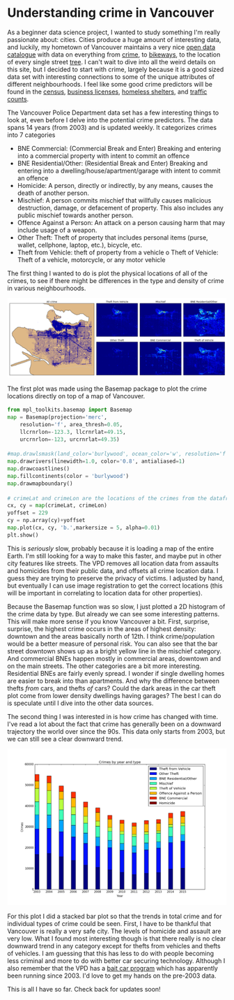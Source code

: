 # Understanding crime in Vancouver

As a beginner data science project, I wanted to study something I'm really passionate about: cities. Cities produce a huge amount of interesting data, and luckily, my hometown of Vancouver maintains a very nice [open data catalogue](http://data.vancouver.ca/datacatalogue/index.htm) with data on everything from [crime](http://data.vancouver.ca/datacatalogue/crime-data.htm), to [bikeways](http://vanmapp1.vancouver.ca/gmaps/covmap_data.htm?map=bikeways.kmz&data=1), to the location of every single street [tree](http://data.vancouver.ca/datacatalogue/streetTrees.htm). I can't wait to dive into all the weird details on this site, but I decided to start with crime, largely because it is a good sized data set with interesting connections to some of the unique attributes of different neighbourhoods. I feel like some good crime predictors will be found in the [census](http://data.vancouver.ca/datacatalogue/censusLocalAreaProfiles2011.htm), [business licenses](http://data.vancouver.ca/datacatalogue/businessLicence.htm), [homeless shelters](http://vanmapp1.vancouver.ca/gmaps/covmap_data.htm?map=homeless_shelters.kmz&data=1), and [traffic counts](http://data.vancouver.ca/datacatalogue/trafficCounts.htm).

The Vancouver Police Department data set has a few interesting things to look at, even before I delve into the potential crime predictors. The data spans 14 years (from 2003) and is updated weekly. It categorizes crimes into 7 categories
* BNE Commercial: (Commercial Break and Enter) Breaking and entering into a commercial property with intent to commit an offence
* BNE Residential/Other: (Residential Break and Enter) Breaking and entering into a dwelling/house/apartment/garage with intent to commit an offence
* Homicide: A person, directly or indirectly, by any means, causes the death of another person.
* Mischief: A person commits mischief that willfully causes malicious destruction, damage, or defacement of property. This also includes any public mischief towards another person.
* Offence Against a Person: An attack on a person causing harm that may include usage of a weapon.
* Other Theft: Theft of property that includes personal items (purse, wallet, cellphone, laptop, etc.), bicycle, etc.
* Theft from Vehicle: theft of property from a vehicle o	Theft of Vehicle: Theft of a vehicle, motorcycle, or any motor vehicle

The first thing I wanted to do is plot the physical locations of all of the crimes, to see if there might be differences in the type and density of crime in various neighbourhoods. 

![alt text](https://github.com/myamaximus/VPD/blob/master/spatial_crime_data.png)

The first plot was made using the Basemap package to plot the crime locations directly on top of a map of Vancouver.
```python
from mpl_toolkits.basemap import Basemap
map = Basemap(projection='merc', 
    resolution='f', area_thresh=0.05,  
    llcrnrlon=-123.3, llcrnrlat=49.15,  
    urcrnrlon=-123, urcrnrlat=49.35)
 
#map.drawlsmask(land_color='burlywood', ocean_color='w', resolution='f', lakes=True)
map.drawrivers(linewidth=1.0, color='0.8', antialiased=1)
map.drawcoastlines()
map.fillcontinents(color = 'burlywood')
map.drawmapboundary()

# crimeLat and crimeLon are the locations of the crimes from the dataframe
cx, cy = map(crimeLat, crimeLon)
yoffset = 229 
cy = np.array(cy)+yoffset
map.plot(cx, cy, 'b.',markersize = 5, alpha=0.01)
plt.show()
```
This is *seriously* slow, probably because it is loading a map of the entire Earth. I'm still looking for a way to make this faster, and maybe put in other city features like streets. The VPD removes all location data from assaults and homicides from their public data, and offsets all crime location data. I guess they are trying to preserve the privacy of victims. I adjusted by hand, but eventually I can use image registration to get the correct locations (this will be important in correlating to location data for other properties). 

Because the Basemap function was so slow, I just plotted a 2D histogram of the crime data by type. But already we can see some interesting patterns. This will make more sense if you know Vancouver a bit. First, surprise, surprise, the highest crime occurs in the areas of highest density: downtown and the areas basically north of 12th. I think crime/population would be a better measure of personal risk. You can also see that the bar street downtown shows up as a bright yellow line in the mischief category. And commercial BNEs happen mostly in commercial areas, downtown and on the main streets. The other categories are a bit more interesting. Residential BNEs are fairly evenly spread. I wonder if single dwelling homes are easier to break into than apartments. And why the difference between thefts *from* cars, and thefts *of* cars? Could the dark areas in the car theft plot come from lower density dwellings having garages? The best I can do is speculate until I dive into the other data sources.

The second thing I was interested in is how crime has changed with time. I've read a lot about the fact that crime has generally been on a downward trajectory the world over since the 90s. This data only starts from 2003, but we can still see a clear downward trend.

![alt text](https://github.com/myamaximus/VPD/blob/master/temporal_crime_data.png)

For this plot I did a stacked bar plot so that the trends in total crime and for individual types of crime could be seen. First, I have to be thankful that Vancouver is really a very safe city. The levels of homicide and assault are very low. What I found most interesting though is that there really is no clear downward trend in any category except for thefts from vehicles and thefts of vehicles. I am guessing that this has less to do with people becoming less criminal and more to do with better car securing technology. Although I also remember that the VPD has a [bait car program](http://www.huffingtonpost.ca/2013/01/31/bc-bait-car-program-new_n_2593849.html) which has apparently been running since 2003. I'd love to get my hands on the pre-2003 data.

This is all I have so far. Check back for updates soon!

